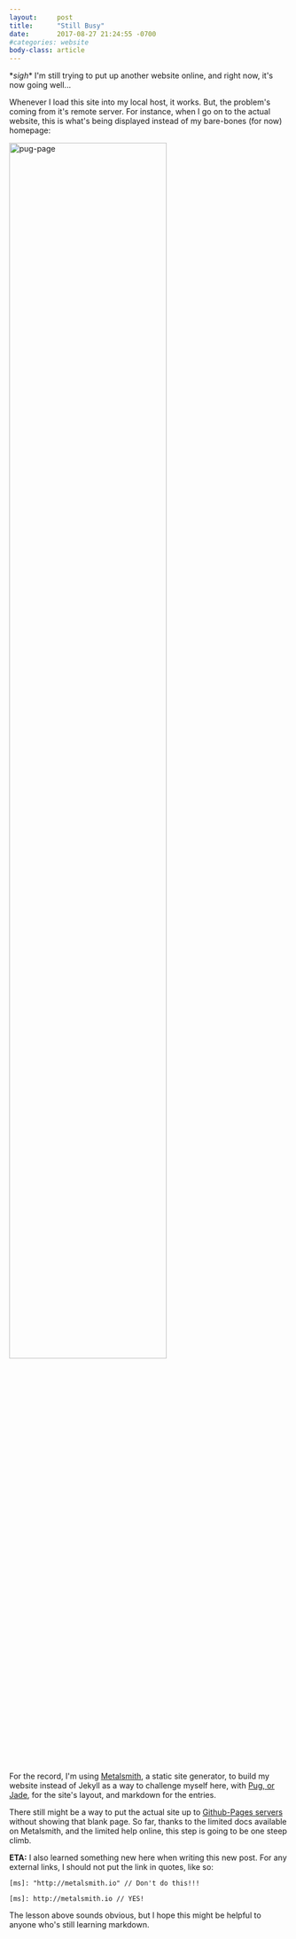 ```yaml
---
layout:     post
title:      "Still Busy"
date:       2017-08-27 21:24:55 -0700
#categories: website
body-class: article
---
```


\**sigh*\* I'm still trying to put up another website online, and right now, it's now going well...

Whenever I load this site into my local host, it works. But, the problem's coming from it's remote server. For instance, when I go on to the actual website, this is what's being displayed instead of my bare-bones (for now) homepage:

<img src="http://i.imgur.com/IxIzNY3.jpg" alt="pug-page" width="75%" height="75%" />

For the record, I'm using [Metalsmith][ms], a static site generator, to build my website instead of Jekyll as a way to challenge myself here, with [Pug, or Jade][pugjs], for the site's layout, and markdown for the entries.

There still might be a way to put the actual site up to [Github-Pages servers][gh-pages] without showing that blank page. So far, thanks to the limited docs available on Metalsmith, and the limited help online, this step is going to be one steep climb.

**ETA:** I also learned something new here when writing this new post. For any external links, I should not put the link in quotes, like so:

```
[ms]: "http://metalsmith.io" // Don't do this!!!
```
```
[ms]: http://metalsmith.io // YES!
```

The lesson above sounds obvious, but I hope this might be helpful to anyone who's still learning markdown.

[ms]: http://metalsmith.io/
[pugjs]: https://pugjs.org/
[gh-pages]: https://pages.github.com/
